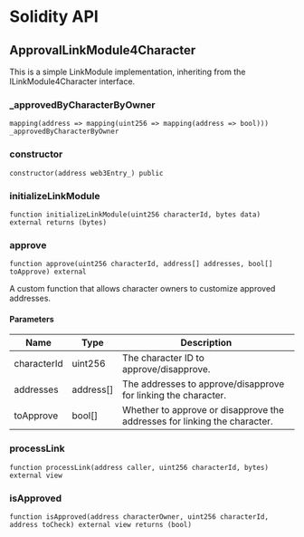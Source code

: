 # Solidity API

## ApprovalLinkModule4Character

This is a simple LinkModule implementation, inheriting from the ILinkModule4Character interface.

### _approvedByCharacterByOwner

```solidity
mapping(address => mapping(uint256 => mapping(address => bool))) _approvedByCharacterByOwner
```

### constructor

```solidity
constructor(address web3Entry_) public
```

### initializeLinkModule

```solidity
function initializeLinkModule(uint256 characterId, bytes data) external returns (bytes)
```

### approve

```solidity
function approve(uint256 characterId, address[] addresses, bool[] toApprove) external
```

A custom function that allows character owners to customize approved addresses.

#### Parameters

| Name | Type | Description |
| ---- | ---- | ----------- |
| characterId | uint256 | The character ID to approve/disapprove. |
| addresses | address[] | The addresses to approve/disapprove for linking the character. |
| toApprove | bool[] | Whether to approve or disapprove the addresses for linking the character. |

### processLink

```solidity
function processLink(address caller, uint256 characterId, bytes) external view
```

### isApproved

```solidity
function isApproved(address characterOwner, uint256 characterId, address toCheck) external view returns (bool)
```

